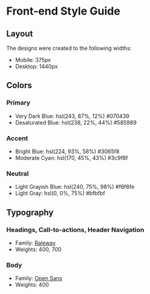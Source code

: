 # Front-end Style Guide

## Layout

The designs were created to the following widths:

- Mobile: 375px
- Desktop: 1440px

## Colors

### Primary

- Very Dark Blue: hsl(243, 87%, 12%)  #070439
- Desaturated Blue: hsl(238, 22%, 44%)  #585989

### Accent

- Bright Blue: hsl(224, 93%, 58%)  #3065f8
- Moderate Cyan: hsl(170, 45%, 43%)  #3c9f8f

### Neutral

- Light Grayish Blue: hsl(240, 75%, 98%)  #f6f6fe
- Light Gray: hsl(0, 0%, 75%)  #bfbfbf

## Typography

### Headings, Call-to-actions, Header Navigation

- Family: [Raleway](https://fonts.google.com/specimen/Raleway)
- Weights: 400, 700

### Body

- Family: [Open Sans](https://fonts.google.com/specimen/Open+Sans)
- Weights: 400
